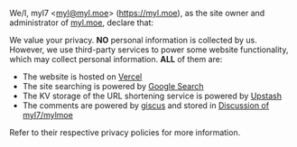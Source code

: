 <!-- Copyright (C) 2022 myl7 -->
<!-- SPDX-License-Identifier: CC-BY-SA-4.0 -->

We/I, myl7 \<myl@myl.moe\> (https://myl.moe), as the site owner and administrator of [myl.moe](https://myl.moe), declare that:

We value your privacy.
**NO** personal information is collected by us.
However, we use third-party services to power some website functionality, which may collect personal information.
**ALL** of them are:

- The website is hosted on [Vercel](https://vercel.com/)
- The site searching is powered by [Google Search](https://www.google.com/)
- The KV storage of the URL shortening service is powered by [Upstash](https://upstash.com/)
- The comments are powered by [giscus](https://giscus.app/) and stored in [Discussion of myl7/mylmoe](https://github.com/myl7/mylmoe/discussions)

Refer to their respective privacy policies for more information.
